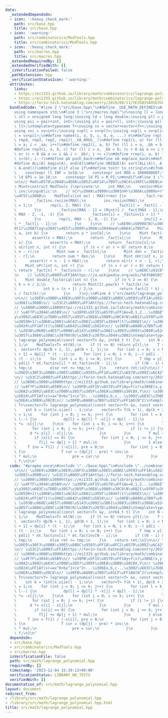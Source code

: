 ```yaml
---
data:
  _extendedDependsOn:
  - icon: ':heavy_check_mark:'
    path: src/base.hpp
    title: src/base.hpp
  - icon: ':warning:'
    path: src/combinatorics/ModTools.hpp
    title: src/combinatorics/ModTools.hpp
  - icon: ':heavy_check_mark:'
    path: src/macros.hpp
    title: src/macros.hpp
  _extendedRequiredBy: []
  _extendedVerifiedWith: []
  _isVerificationFailed: false
  _pathExtension: hpp
  _verificationStatusIcon: ':warning:'
  attributes:
    links:
    - https://ei1333.github.io/library/math/combinatorics/lagrange-polynomial-2.cpp
    - https://ei1333.github.io/library/math/combinatorics/lagrange-polynomial.cpp
    - https://ferin-tech.hatenablog.com/entry/2019/08/11/%E3%83%A9%E3%82%B0%E3%83%A9%E3%83%B3%E3%82%B8%E3%83%A5%E8%A3%9C%E9%96%93
  bundledCode: "#line 2 \"src/base.hpp\"\n#define _USE_MATH_DEFINES\n#include <bits/stdc++.h>\n\
    using namespace std;\n#line 3 \"src/macros.hpp\"\n\nusing ll = long long;\nusing\
    \ ull = unsigned long long;\nusing ld = long double;\nusing pll = pair<ll, ll>;\n\
    using pii = pair<int, int>;\nusing pli = pair<ll, int>;\nusing pil = pair<int,\
    \ ll>;\ntemplate<typename T>\nusing vv = vector<vector<T>>;\nusing vvl = vv<ll>;\n\
    using vvi = vv<int>;\nusing vvpll = vv<pll>;\nusing vvpli = vv<pli>;\nusing vvpil\
    \ = vv<pil>;\n#define name4(i, a, b, c, d, e, ...) e\n#define rep(...) name4(__VA_ARGS__,\
    \ rep4, rep3, rep2, rep1)(__VA_ARGS__)\n#define rep1(i, a) for (ll i = 0, _aa\
    \ = a; i < _aa; i++)\n#define rep2(i, a, b) for (ll i = a, _bb = b; i < _bb; i++)\n\
    #define rep3(i, a, b, c) for (ll i = a, _bb = b; (c > 0 && a <= i && i < _bb)\
    \ or (c < 0 && a >= i && i > _bb); i += c)\n#define rrep(i, a, b) for (ll i=(a);\
    \ i>(b); i--)\n#define pb push_back\n#define eb emplace_back\n#define mkp make_pair\n\
    #define ALL(A) begin(A), end(A)\n#define UNIQUE(A) sort(ALL(A)), A.erase(unique(ALL(A)),\
    \ A.end())\n#define elif else if\n#define tostr to_string\n\n#ifndef CONSTANTS\n\
    \    constexpr ll INF = 1e18;\n    constexpr int MOD = 1000000007;\n    constexpr\
    \ ld EPS = 1e-10;\n    constexpr ld PI = M_PI;\n#endif\n#line 3 \"src/combinatorics/ModTools.hpp\"\
    \n\n// Mod\u6570\u3048\u4E0A\u3052\u6F14\u7B97\u30C4\u30FC\u30EB\ntemplate<typename\
    \ Mint>\nstruct ModTools {\nprivate:\n    int MAX;\n    vector<Mint> _fact, _factinv,\
    \ inv;\n\npublic:\n    // nCr\u306A\u3089n\u3001nHr\u306A\u3089n+r\u307E\u3067\
    \u4F5C\u308B\n    ModTools(int mx) : MAX(++mx) {\n        _fact.resize(MAX);\n\
    \        _factinv.resize(MAX);\n        inv.resize(MAX);\n        _fact[0] = _fact[1]\
    \ = 1;\n        rep(i, 2, MAX) {\n            _fact[i] = _fact[i - 1] * (Mint)i;\n\
    \        }\n        _factinv[MAX - 1] = (Mint)1 / _fact[MAX - 1];\n        rep(i,\
    \ MAX - 2, -1, -1) {\n            _factinv[i] = _factinv[i + 1] * (Mint)(i + 1);\n\
    \        }\n        rep(i, MAX - 1, 0, -1) {\n            inv[i] = _factinv[i]\
    \ * _fact[i - 1];\n        }\n    }\n\n    // \u6E96\u5099O(N)\u3001\u64CD\u4F5C\
    O(1)\u3067log\u304C\u4E57\u3089\u306A\u3044mod\u9664\u7B97\n    Mint div(Mint\
    \ a, int b) {\n        return a * inv[b];\n    }\n\n    Mint fact(int x) {\n \
    \       assert(x < MAX);\n        return _fact[x];\n    }\n\n    Mint factinv(int\
    \ x) {\n        assert(x < MAX);\n        return _factinv[x];\n    }\n\n    Mint\
    \ nCr(int n, int r) {\n        if (n < r or r < 0) return 0;\n        r = min(r,\
    \ n - r);\n        Mint num = _fact[n];\n        Mint den = _factinv[r] * _factinv[n\
    \ - r];\n        return num * den;\n    }\n\n    Mint nHr(int n, int r) {\n  \
    \      assert(r + n - 1 < MAX);\n        return nCr(r + n - 1, r);\n    }\n\n\
    \    Mint nPr(int n, int r) {\n        if (n < r or r < 0) return 0;\n       \
    \ return _fact[n] * _factinv[n - r];\n    }\n\n    // \u4E8C\u91CD\u968E\u4E57\
    \n    // \u53C2\u8003\uFF1Ahttps://ja.wikipedia.org/wiki/%E4%BA%8C%E9%87%8D%E9%9A%8E%E4%B9%97\n\
    \    Mint double_factorial(int n) {\n        if (n % 2 == 0) {\n            int\
    \ k = n / 2;\n            return Mint(2).pow(k) * fact(k);\n        } else {\n\
    \            int k = (n + 1) / 2;\n            return fact(2 * k) / Mint(2).pow(k)\
    \ / fact(k);\n        }\n    }\n};\n#line 4 \"src/math/lagrange_polynomial.hpp\"\
    \n\n// \u30E9\u30B0\u30E9\u30F3\u30B8\u30E5\u88DC\u9593\uFF1A\u5024\u3092\u6C42\
    \u3081\u308B\n// \u53C2\u8003\uFF1Ahttps://ferin-tech.hatenablog.com/entry/2019/08/11/%E3%83%A9%E3%82%B0%E3%83%A9%E3%83%B3%E3%82%B8%E3%83%A5%E8%A3%9C%E9%96%93\n\
    // \u3000\u3000\u3000https://ei1333.github.io/library/math/combinatorics/lagrange-polynomial.cpp\n\
    // \u4F7F\u3044\u65B9\n// \u30FB\u5F15\u6570\uFF1Ax=0,1,2...\u306E\u6642\u306E\
    y\u3092\u683C\u7D0D\u3057\u305F\u30EA\u30B9\u30C8(N\u6B21\u5F0F\u306A\u3089\u9577\
    \u3055N+1)\u3068\u3001\u6C42\u3081\u305F\u3044f(t)\u306Et\n// \u30FB\u623B\u308A\
    \u5024\uFF1Af(t)\u306E\u6642\u306E\u5024\n// \u30FB\u8A08\u7B97\u91CF\uFF1AO(Nlog(mod))\
    \ \u203B\u968E\u4E57\u9006\u5143\u3092\u3061\u3083\u3093\u3068\u524D\u8A08\u7B97\
    \u3057\u3066\u308C\u3070O(N)\u3063\u307D\u3044\u3002\ntemplate<typename T>\nT\
    \ lagrange_polynomial(const vector<T> &y, int64_t t) {\n    int N = y.size() -\
    \ 1;\n    ModTools<T> mt(N);\n    if (t <= N) return y[t];\n    T ret(0);\n  \
    \  vector<T> dp(N + 1, 1), pd(N + 1, 1);\n    for (int i = 0; i < N; i++) dp[i\
    \ + 1] = dp[i] * (t - i);\n    for (int i = N; i > 0; i--) pd[i - 1] = pd[i] *\
    \ (t - i);\n    for (int i = 0; i <= N; i++) {\n        T tmp = y[i] * dp[i] *\
    \ pd[i] * mt.factinv[i] * mt.factinv[N - i];\n        if ((N - i) & 1) ret -=\
    \ tmp;\n        else ret += tmp;\n    }\n    return ret;\n}\n\n// \u30E9\u30B0\
    \u30E9\u30F3\u30B8\u30E5\u88DC\u9593\uFF1A\u4FC2\u6570\u3092\u6C42\u3081\u308B\
    \n// \u53C2\u8003\uFF1Ahttps://ferin-tech.hatenablog.com/entry/2019/08/11/%E3%83%A9%E3%82%B0%E3%83%A9%E3%83%B3%E3%82%B8%E3%83%A5%E8%A3%9C%E9%96%93\n\
    // \u3000\u3000\u3000https://ei1333.github.io/library/math/combinatorics/lagrange-polynomial-2.cpp\n\
    // \u4F7F\u3044\u65B9\n// \u30FB\u5F15\u6570\uFF1Ay=f(x)\u306E(x,y)\u306E\u30DA\
    \u30A2\u3092\u683C\u7D0D\u3057\u305F\u30EA\u30B9\u30C8X,Y\n// \u30FB\u623B\u308A\
    \u5024\uFF1Af(x)=ax^0+bx^1+cx^2+...\u306Ea,b,c...\u3092\u683C\u7D0D\u3057\u305F\
    \u30EA\u30B9\u30C8\n// \u30FB\u8A08\u7B97\u91CF\uFF1AO(N^2)\ntemplate<typename\
    \ T>\nvector<T> lagrange_polynomial(const vector<T> &x, const vector<T> &y) {\n\
    \    int k = (int)x.size() - 1;\n\n    vector<T> f(k + 1), dp(k + 2);\n    dp[0]\
    \ = 1;\n    for (int j = 0; j <= k; j++) {\n        for (int l = k + 1; l > 0;\
    \ l--) {\n            dp[l] = dp[l] * -x[j] + dp[l - 1];\n        }\n        dp[0]\
    \ *= -x[j];\n    }\n\n    for (int i = 0; i <= k; i++) {\n        T d = 1;\n \
    \       for (int j = 0; j <= k; j++) {\n            if (i != j) {\n          \
    \      d *= x[i] - x[j];\n            }\n        }\n        T mul = y[i] / d;\n\
    \        if (x[i] == 0) {\n            for (int j = 0; j <= k; j++) {\n      \
    \          f[j] += dp[j + 1] * mul;\n            }\n        } else {\n       \
    \     T inv = T(1) / (-x[i]), pre = 0;\n            for (int j = 0; j <= k; j++)\
    \ {\n                T cur = (dp[j] - pre) * inv;\n                f[j] += cur\
    \ * mul;\n                pre = cur;\n            }\n        }\n    }\n    return\
    \ f;\n}\n"
  code: "#pragma once\n#include \"../base.hpp\"\n#include \"../combinatorics/ModTools.hpp\"\
    \n\n// \u30E9\u30B0\u30E9\u30F3\u30B8\u30E5\u88DC\u9593\uFF1A\u5024\u3092\u6C42\
    \u3081\u308B\n// \u53C2\u8003\uFF1Ahttps://ferin-tech.hatenablog.com/entry/2019/08/11/%E3%83%A9%E3%82%B0%E3%83%A9%E3%83%B3%E3%82%B8%E3%83%A5%E8%A3%9C%E9%96%93\n\
    // \u3000\u3000\u3000https://ei1333.github.io/library/math/combinatorics/lagrange-polynomial.cpp\n\
    // \u4F7F\u3044\u65B9\n// \u30FB\u5F15\u6570\uFF1Ax=0,1,2...\u306E\u6642\u306E\
    y\u3092\u683C\u7D0D\u3057\u305F\u30EA\u30B9\u30C8(N\u6B21\u5F0F\u306A\u3089\u9577\
    \u3055N+1)\u3068\u3001\u6C42\u3081\u305F\u3044f(t)\u306Et\n// \u30FB\u623B\u308A\
    \u5024\uFF1Af(t)\u306E\u6642\u306E\u5024\n// \u30FB\u8A08\u7B97\u91CF\uFF1AO(Nlog(mod))\
    \ \u203B\u968E\u4E57\u9006\u5143\u3092\u3061\u3083\u3093\u3068\u524D\u8A08\u7B97\
    \u3057\u3066\u308C\u3070O(N)\u3063\u307D\u3044\u3002\ntemplate<typename T>\nT\
    \ lagrange_polynomial(const vector<T> &y, int64_t t) {\n    int N = y.size() -\
    \ 1;\n    ModTools<T> mt(N);\n    if (t <= N) return y[t];\n    T ret(0);\n  \
    \  vector<T> dp(N + 1, 1), pd(N + 1, 1);\n    for (int i = 0; i < N; i++) dp[i\
    \ + 1] = dp[i] * (t - i);\n    for (int i = N; i > 0; i--) pd[i - 1] = pd[i] *\
    \ (t - i);\n    for (int i = 0; i <= N; i++) {\n        T tmp = y[i] * dp[i] *\
    \ pd[i] * mt.factinv[i] * mt.factinv[N - i];\n        if ((N - i) & 1) ret -=\
    \ tmp;\n        else ret += tmp;\n    }\n    return ret;\n}\n\n// \u30E9\u30B0\
    \u30E9\u30F3\u30B8\u30E5\u88DC\u9593\uFF1A\u4FC2\u6570\u3092\u6C42\u3081\u308B\
    \n// \u53C2\u8003\uFF1Ahttps://ferin-tech.hatenablog.com/entry/2019/08/11/%E3%83%A9%E3%82%B0%E3%83%A9%E3%83%B3%E3%82%B8%E3%83%A5%E8%A3%9C%E9%96%93\n\
    // \u3000\u3000\u3000https://ei1333.github.io/library/math/combinatorics/lagrange-polynomial-2.cpp\n\
    // \u4F7F\u3044\u65B9\n// \u30FB\u5F15\u6570\uFF1Ay=f(x)\u306E(x,y)\u306E\u30DA\
    \u30A2\u3092\u683C\u7D0D\u3057\u305F\u30EA\u30B9\u30C8X,Y\n// \u30FB\u623B\u308A\
    \u5024\uFF1Af(x)=ax^0+bx^1+cx^2+...\u306Ea,b,c...\u3092\u683C\u7D0D\u3057\u305F\
    \u30EA\u30B9\u30C8\n// \u30FB\u8A08\u7B97\u91CF\uFF1AO(N^2)\ntemplate<typename\
    \ T>\nvector<T> lagrange_polynomial(const vector<T> &x, const vector<T> &y) {\n\
    \    int k = (int)x.size() - 1;\n\n    vector<T> f(k + 1), dp(k + 2);\n    dp[0]\
    \ = 1;\n    for (int j = 0; j <= k; j++) {\n        for (int l = k + 1; l > 0;\
    \ l--) {\n            dp[l] = dp[l] * -x[j] + dp[l - 1];\n        }\n        dp[0]\
    \ *= -x[j];\n    }\n\n    for (int i = 0; i <= k; i++) {\n        T d = 1;\n \
    \       for (int j = 0; j <= k; j++) {\n            if (i != j) {\n          \
    \      d *= x[i] - x[j];\n            }\n        }\n        T mul = y[i] / d;\n\
    \        if (x[i] == 0) {\n            for (int j = 0; j <= k; j++) {\n      \
    \          f[j] += dp[j + 1] * mul;\n            }\n        } else {\n       \
    \     T inv = T(1) / (-x[i]), pre = 0;\n            for (int j = 0; j <= k; j++)\
    \ {\n                T cur = (dp[j] - pre) * inv;\n                f[j] += cur\
    \ * mul;\n                pre = cur;\n            }\n        }\n    }\n    return\
    \ f;\n}\n"
  dependsOn:
  - src/base.hpp
  - src/combinatorics/ModTools.hpp
  - src/macros.hpp
  isVerificationFile: false
  path: src/math/lagrange_polynomial.hpp
  requiredBy: []
  timestamp: '2023-12-04 15:39:12+09:00'
  verificationStatus: LIBRARY_NO_TESTS
  verifiedWith: []
documentation_of: src/math/lagrange_polynomial.hpp
layout: document
redirect_from:
- /library/src/math/lagrange_polynomial.hpp
- /library/src/math/lagrange_polynomial.hpp.html
title: src/math/lagrange_polynomial.hpp
---
```

